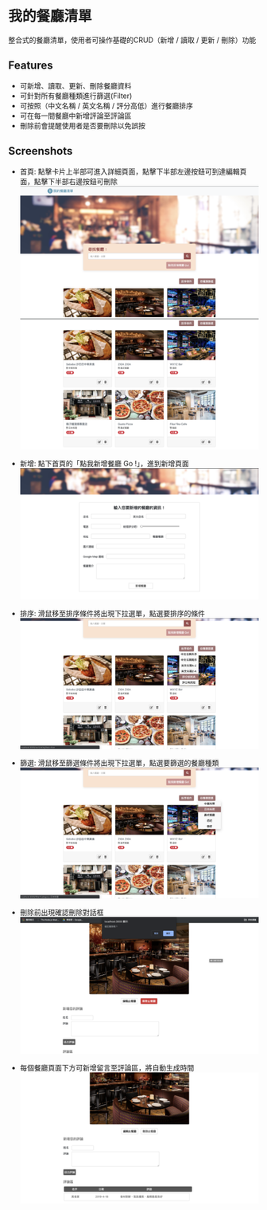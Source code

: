 # 我的餐廳清單
整合式的餐廳清單，使用者可操作基礎的CRUD（新增 / 讀取 / 更新 / 刪除）功能

## Features 
- 可新增、讀取、更新、刪除餐廳資料
- 可針對所有餐廳種類進行篩選(Filter)
- 可按照（中文名稱 / 英文名稱 / 評分高低）進行餐廳排序
- 可在每一間餐廳中新增評論至評論區
- 刪除前會提醒使用者是否要刪除以免誤按

## Screenshots
- 首頁: 點擊卡片上半部可進入詳細頁面，點擊下半部左邊按鈕可到達編輯頁面，點擊下半部右邊按鈕可刪除
![](./public/images/index1.png)
![](./public/images/index2.png)

- 新增: 點下首頁的「點我新增餐廳 Go !」，進到新增頁面
![](./public/images/new.png)

- 排序: 滑鼠移至排序條件將出現下拉選單，點選要排序的條件
![](./public/images/sort.png)

- 篩選: 滑鼠移至篩選條件將出現下拉選單，點選要篩選的餐廳種類
![](./public/images/filter.png)

- 刪除前出現確認刪除對話框
![](./public/images/delete-confirm.png)

- 每個餐廳頁面下方可新增留言至評論區，將自動生成時間
![](./public/images/comment.png)